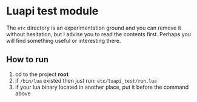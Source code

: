 # Luapi test module

The `etc` directory is an experimentation ground and you can remove it
without hesitation, but I advise you to read the contents first. Perhaps you
will find something useful or interesting there.

## How to run

1. cd to the project **root**
2. if `/bin/lua` existed then just run: `etc/luapi_test/run.lua`
3. if your lua binary located in another place, put it before the command above
